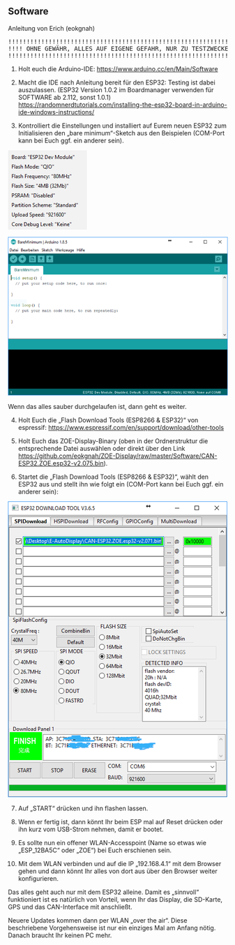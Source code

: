 ## Software

Anleitung von Erich (eokgnah)

<pre>
!!!!!!!!!!!!!!!!!!!!!!!!!!!!!!!!!!!!!!!!!!!!!!!!!!!!!!!!!!!!!!!!!!
!!!! OHNE GEWÄHR, ALLES AUF EIGENE GEFAHR, NUR ZU TESTZWECKEN !!!!
!!!!!!!!!!!!!!!!!!!!!!!!!!!!!!!!!!!!!!!!!!!!!!!!!!!!!!!!!!!!!!!!!!
</pre>

1. Holt euch die Arduino-IDE: 
https://www.arduino.cc/en/Main/Software

2. Macht die IDE nach Anleitung bereit für den ESP32: 
Testing ist dabei auszulassen. (ESP32 Version 1.0.2 im Boardmanager verwenden für SOFTWARE ab 2.112, sonst 1.0.1)
https://randomnerdtutorials.com/installing-the-esp32-board-in-arduino-ide-windows-instructions/

3. Kontrolliert die Einstellungen und installiert auf Eurem neuen ESP32 zum Initialisieren den „bare minimum“-Sketch aus den Beispielen (COM-Port kann bei Euch ggf. ein anderer sein).

![Einstellungen der Arduino-IDE](00-arduino-einstellungen.PNG)

![Bare-Minimum-Sketch](01-esp32-vorbereiten.PNG)

Wenn das alles sauber durchgelaufen ist, dann geht es weiter.

4. Holt Euch die „Flash Download Tools (ESP8266 & ESP32)“ von espressif: 
https://www.espressif.com/en/support/download/other-tools

5. Holt Euch das ZOE-Display-Binary (oben in der Ordnerstruktur die entsprechende Datei auswählen oder direkt über den Link https://github.com/eokgnah/ZOE-Display/raw/master/Software/CAN-ESP32.ZOE.esp32-v2.075.bin).

6. Startet die „Flash Download Tools (ESP8266 & ESP32)“, wählt den ESP32 aus und stellt ihn wie folgt ein (COM-Port kann bei Euch ggf. ein anderer sein):

![Einstellungen des Flash Download Tools](02-ZOE-flashen.PNG)

7. Auf „START“ drücken und ihn flashen lassen.

8. Wenn er fertig ist, dann könnt Ihr beim ESP mal auf Reset drücken oder ihn kurz vom USB-Strom nehmen, damit er bootet.

9. Es sollte nun ein offener WLAN-Accesspoint (Name so etwas wie „ESP_12BA5C“ oder „ZOE“) bei Euch erschienen sein. 

10. Mit dem WLAN verbinden und auf die IP „192.168.4.1“ mit dem Browser gehen und dann könnt Ihr alles von dort aus über den Browser weiter konfigurieren.

Das alles geht auch nur mit dem ESP32 alleine.
Damit es „sinnvoll“ funktioniert ist es natürlich von Vorteil, wenn Ihr das Display, die SD-Karte, GPS und das CAN-Interface mit anschließt.  

Neuere Updates kommen dann per WLAN „over the air“.
Diese beschriebene Vorgehensweise ist nur ein einziges Mal am Anfang nötig. Danach braucht Ihr keinen PC mehr.
